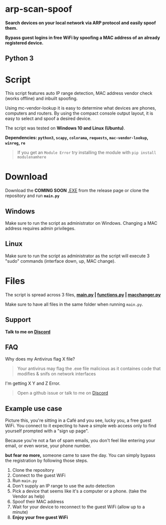 # arp-scan-spoof
**Search devices on your local network via ARP protocol and easily spoof them.**

**Bypass guest logins in free WiFi by spoofing a MAC address of an already registered device.**

**Python 3**
-------------

# Script

This script features auto IP range detection, MAC address vendor check (works offline) and inbuilt spoofing.

Using mc-vendor-lookup it is easy to determine what devices are phones, computers and routers. By using the compact console output layout, it is easy to select and spoof a desired device.

The script was tested on **Windows 10 and Linux (Ubuntu)**.

**Dependencies: `python3`, `scapy`, `colorama`, `requests`, `mac-vendor-lookup`, `winreg`, `re`**


> If you get an `Module Error` try installing the module with `pip install modulenamhere`

# Download
Download the **COMING SOON** [.EXE](https://placeholder.com) from the release page or clone the repository and run **`main.py`**


## Windows
Make sure to run the script as administrator on Windows. Changing a MAC address requires admin privileges.


## Linux
Make sure to run the script as administrator as the script will execute 3 "sudo" commands (interface down, up, MAC change).

# Files

The script is spread across 3 files, **[main.py](https://github.com/ScobraScope/arp-scan-spoof/blob/main/main.py) | [functions.py](https://github.com/ScobraScope/arp-scan-spoof/blob/main/functions.py) | [macchanger.py](https://github.com/ScobraScope/arp-scan-spoof/blob/main/macchanger.py)**

Make sure to have all files in the same folder when running `main.py`.

## Support

**Talk to me on [Discord](https://discord.6A31.com)**

## FAQ

Why does my Antivirus flag X file?
> Your antivirus may flag the .exe file malicious as it containes code that modifies & snifs on network interfaces

I'm getting X Y and Z Error.
> Open a github issue or talk to me on [Discord](https://discord.6A31.com)

## Example use case

Picture this, you're sitting in a Café and you see, lucky you, a free guest WiFi.
You connect to it expecting to have a simple web access only to find yourself prompted with a "sign up page".

Because you're not a fan of spam emails, you don't feel like entering your email, or even worse, your phone number.

**but fear no more,** someone came to save the day. You can simply bypass the registration by following those steps.

1. Clone the repository
2. Connect to the guest WiFi
3. Run `main.py`
4. Don't supply an IP range to use the auto detection
5. Pick a device that seems like it's a computer or a phone. (take the Vendor as help)
6. Spoof their MAC address
7. Wait for your device to reconnect to the guest WiFi (allow up to a minute)
8. **Enjoy your free guest WiFi**
